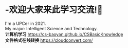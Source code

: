 # -欢迎大家来此学习交流!🥳  
I'm a UPCer in 2021.  
My major: Intelligent Science and Technology.    
**计算机学习**
https://cs-baoyan.github.io/CSBasicKnowledge  
**文件格式在线转换**
https://cloudconvert.com/
